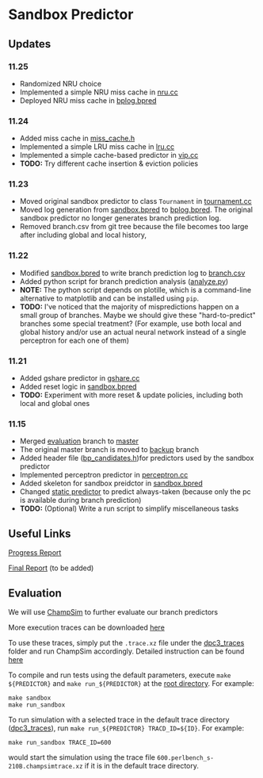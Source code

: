 # Sandbox Predictor

## Updates

### 11.25

* Randomized NRU choice
* Implemented a simple NRU miss cache in [nru.cc](ChampSim/branch/mcache_candidates/nru.cc)
* Deployed NRU miss cache in [bplog.bpred](ChampSim/branch/bplog.bpred)

### 11.24

* Added miss cache in [miss_cache.h](ChampSim/inc/miss_cache.h)
* Implemented a simple LRU miss cache in [lru.cc](ChampSim/branch/mcache_candidates/lru.cc)
* Implemented a simple cache-based predictor in [vip.cc](ChampSim/branch/bp_candidates/vip.cc)
* **TODO:** Try different cache insertion & eviction policies

### 11.23

* Moved original sandbox predictor to class `Tournament` in
[tournament.cc](ChampSim/branch/bp_candidates/tournament.cc)
* Moved log generation from [sandbox.bpred](ChampSim/branch/sandbox.bpred) to
[bplog.bpred](ChampSim/branch/bplog.bpred). The original sandbox predictor no
longer generates branch prediction log.
* Removed branch.csv from git tree because the file becomes too large after
including global and local history,

### 11.22

* Modified [sandbox.bpred](ChampSim/branch/sandbox.bpred) to write branch
prediction log to [branch.csv](ChampSim/branch.csv)
* Added python script for branch prediction analysis ([analyze.py](ChampSim/analyze.py))
* **NOTE:** The python script depends on plotille, which is a command-line
alternative to matplotlib and can be installed using `pip`.
* **TODO:** I've noticed that the majority of mispredictions happen on a small
group of branches. Maybe we should give these "hard-to-predict" branches some
special treatment? (For example, use both local and global history and/or use an
actual neural network instead of a single perceptron for each one of them)

### 11.21

* Added gshare predictor in [gshare.cc](ChampSim/branch/bp_candidates/gshare.cc)
* Added reset logic in [sandbox.bpred](ChampSim/branch/sandbox.bpred)
* **TODO:** Experiment with more reset & update policies, including both local
and global ones

### 11.15

* Merged [evaluation](https://github.com/JerryAZR/SandboxPredictor/tree/evaluation)
branch to [master](https://github.com/JerryAZR/SandboxPredictor/tree/master)
* The original master branch is moved to
[backup](https://github.com/JerryAZR/SandboxPredictor/tree/backup) branch
* Added header file ([bp_candidates.h](ChampSim/inc/bp_candidates.h))for
predictors used by the sandbox predictor
* Implemented perceptron predictor in
[perceptron.cc](ChampSim/branch/bp_candidates/perceptron.cc)
* Added skeleton for sandbox preidctor in
[sandbox.bpred](ChampSim/branch/sandbox.bpred)
* Changed [static predictor](ChampSim/branch/static.bpred) to predict
always-taken (because only the pc is available during branch prediction)
* **TODO:** (Optional) Write a run script to simplify miscellaneous tasks

## Useful Links

[Progress Report](https://docs.google.com/document/d/1Kbm3lSivZxMg2NZwRxZXS4C-Lj2yRoAvK5f_yQeKkyU/edit?usp=sharing)

[Final Report](https://docs.google.com) (to be added)

## Evaluation

We will use [ChampSim](ChampSim) to further evaluate our branch predictors

More execution traces can be downloaded [here](https://www.dropbox.com/sh/hh09tt8myuz0jbp/AACAS5zMWHL7coVuS-RbpUksa?dl=0)

To use these traces, simply put the `.trace.xz` file under the [dpc3_traces](ChampSim/dpc3_traces) folder and run ChampSim accordingly. Detailed instruction can be found [here](ChampSim/README.md)

To compile and run tests using the default parameters, execute `make ${PREDICTOR}`
and `make run_${PREDICTOR}` at the [root directory](./). For example:
```
make sandbox
make run_sandbox
```
To run simulation with a selected trace in the default trace directory ([dpc3_traces](ChampSim/dpc3_traces)), run `make run_${PREDICTOR} TRACD_ID=${ID}`.
For example:
```
make run_sandbox TRACE_ID=600
```
would start the simulation using the trace file `600.perlbench_s-210B.champsimtrace.xz` if it is in the default trace directory.
